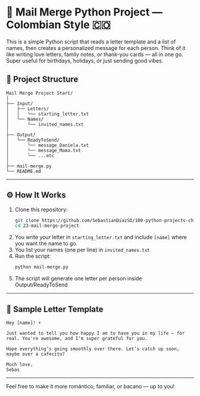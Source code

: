 # 💌 Mail Merge Python Project — Colombian Style 🇨🇴

This is a simple Python script that reads a letter template and a list of names, then creates a personalized message for each person. Think of it like writing love letters, family notes, or thank-you cards — all in one go. Super useful for birthdays, holidays, or just sending good vibes.

## 📂 Project Structure
```
Mail Merge Project Start/
│
├── Input/
│   ├── Letters/
│   │   └── starting_letter.txt
│   └── Names/
│       └── invited_names.txt
│
├── Output/
│   └── ReadyToSend/
│       └── message_Daniela.txt
│       └── message_Mama.txt
│       └── ...etc
│
├── mail-merge.py
└── README.md
```

---

## ⚙️ How It Works

1. Clone this repository:
   ```bash
   git clone https://github.com/SebastianDiazSD/100-python-projects-challenge.git
   cd 23-mail-merge-project
   ```
2. You write your letter in `starting_letter.txt` and include `[name]` where you want the name to go.
3. You list your names (one per line) in `invited_names.txt`
4. Run the script:
   ```bash
   python mail-merge.py
   ```
5. The script will generate one letter per person inside Output/ReadyToSend

---

## 📝 Sample Letter Template
```text
Hey [name]! ☀️

Just wanted to tell you how happy I am to have you in my life — for real. You're awesome, and I’m super grateful for you.

Hope everything’s going smoothly over there. Let’s catch up soon, maybe over a cafecito?

Much love,  
Sebas
```

---

Feel free to make it more romántico, familiar, or bacano — up to you!
